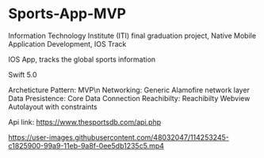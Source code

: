 # Sports-App-MVP
Information Technology Institute (ITI) final graduation project, Native Mobile Application Development, IOS Track

IOS App, tracks the global sports information

Swift 5.0 

Archeticture Pattern: MVP\n
Networking: Generic Alamofire network layer
Data Presistence: Core Data
Connection Reachibilty: Reachibilty
Webview
Autolayout with constraints


Api link: https://www.thesportsdb.com/api.php


https://user-images.githubusercontent.com/48032047/114253245-c1825900-99a9-11eb-9a8f-0ee5db1235c5.mp4



